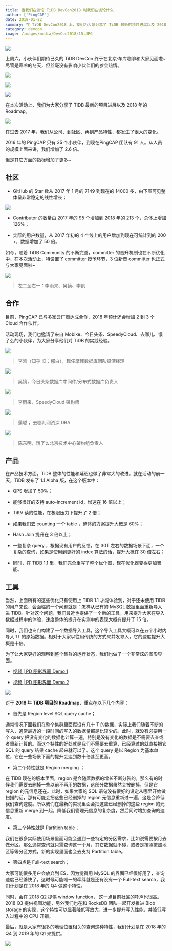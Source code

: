 ```yaml
---
title: 当我们在谈论 TiDB DevCon2018 时我们在谈论什么
author: ['PingCAP']
date: 2018-01-22
summary: 在 TiDB DevCon2018 上，我们为大家分享了 TiDB 最新的项目进展以及 2018 年的 Roadmap。
category: devcon
image: /images/media/DevCon2018/15.JPG
---
```


![](media/DevCon2018/1.jpeg)

上周六，小伙伴们期待已久的 TiDB DevCon 终于在北京·车库咖啡和大家见面啦~尽管是寒冷的冬天，但丝毫没有影响小伙伴们的参会热情。

![](media/DevCon2018/2.jpeg)

![](media/DevCon2018/3.jpeg)

![](media/DevCon2018/4.jpeg)

在本次活动上，我们为大家分享了 TiDB 最新的项目进展以及 2018 年的 Roadmap。

![](media/DevCon2018/5.jpeg)

在过去 2017 年，我们从公司、到社区、再到产品特性，都发生了很大的变化。

2016 年的 PingCAP 只有 35 个小伙伴，到现在PingCAP 团队有 91 人。从人员的规模上面来讲，我们增加了 2.6 倍。

但是其它方面的指标增加了更多~

## 社区

- GitHub 的 Star 数从 2017 年 1 月的 7149 到现在的 14000 多，由下图可见整体呈非常稳定的线性增长；

![](media/DevCon2018/6.jpeg)

- Contributor 的数量由 2017 年的 95 个增加到 2018 年的 213 个，总体上增加 126%；

- 实际的用户数量，从 2017 年初的 4 个线上的用户增加到现在可统计到的 200 +，数据增加了 50 倍。

如今，随着 TiDB Community 的不断完善，committer 的晋升机制也在不断优化中，在本次活动上，特设置了 committer 授予环节，3 位新晋 committer 也正式与大家见面啦~

![](media/DevCon2018/7.jpeg)
>左二至右一：李雨来、吴镝、李凯

## 合作

目前，PingCAP 已与多家云厂商达成合作，2018 年预计还会增加 2 到 3 个 Cloud 合作伙伴。

活动现场，我们也邀请了来自 Mobike、今日头条、SpeedyCloud、去哪儿、饿了么的小伙伴，为大家分享他们对 TiDB 的实践经验。

![](media/DevCon2018/8.jpeg)
>李凯（知乎 ID：郁白），现任摩拜数据库团队资深经理

![](media/DevCon2018/9.jpeg)
>吴镝，今日头条数据库中间件/分布式数据库负责人

![](media/DevCon2018/10.jpeg)
>李雨来，SpeedyCloud 架构师

![](media/DevCon2018/11.jpeg)
>蒲聪 ，去哪儿网资深 DBA

![](media/DevCon2018/12.jpeg)
>陈东明，饿了么北京技术中心架构组负责人

## 产品

在产品技术方面，TiDB 整体的性能和延迟也做了非常大的改进。就在活动的前一天，TiDB 发布了 1.1 Alpha 版，在这个版本中：

- QPS 增加了 50%；

- 能够很好的支持 auto-increment id，增速在 16 倍以上；

- TiKV  读的性能，在极限压力下提升了 2 倍；

- 如果我们去 counting 一个 table ，整体的方案提升大概是 60%；

- Hash Join 提升在 3 倍以上；

- 一些复杂 query ，根据现有用户的反馈，在 30T 左右的数据场景下面，一个复杂的查询，如果是使用到更好的 index 算法的话，提升大概在 30 倍左右；

- 同时，在 TiDB 1.1 里，我们完全重写了整个优化器，现在优化器变得更加智能。

## 工具

当然，上面所有的这些优化只有使用上 TiDB 1.1 才能体验到，对于还未使用 TiDB 的用户来说，会面临的一个问题就是：怎样从已有的 MySQL 数据里面重新导入进 TiDB。针对这个问题，我们最近也提供了一个新的工具，用来提升大家在导入数据过程中的体验，速度整体的提升在实测中的表现大概有提升了 15 倍。

同时，我们也专门构建了一个数据导入工具，这个导入工具大概可以在五个小时内导入 1T 的原始数据。相对于大家以往用传统的方式来并发导入，它的速度提升大概是十倍。

为了让大家更好的观察到整个集群的运行状态，我们也做了一个非常炫的图形界面。

- [视频 | PD 图形界面 Demo 1](https://v.qq.com/x/page/d0536vetmqo.html)

- [视频 | PD 图形界面 Demo 2](https://v.qq.com/x/page/j0536ndb5np.html)

![](media/DevCon2018/13.jpeg)

对于 **2018 年 TiDB 项目的 Roadmap**，重点在以下几个内容：

- 首先是  Region level SQL query cache；

通常情况下面我们在整个集群里面假设有几十 T 的数据，实际上我们随着不断的写入，通常最近的一段时间的写入的数据量都是比较少的。此时，就没有必要用一个 query 把没有变化的数据也计算一遍，特别是没有变化的数据是不需要去查或者重新计算的。而这个特性的好处就是我们不需要去重算，已经算过的就直接把它 SQL 的 query 结果 cache 起来就可以了。这个 query 是以 Region 为基本单位，它在一些场景下面的提升会达到数十倍甚至更高。

- 第二个特性就是 Region merging ；

在 TiDB 现在的版本里面，region 是会随着数据的增长不断分裂的，那么有的时候我们需要去删掉一些以前不再用的数据，这部分数据虽然会被删掉，但是它 region 的元信息还在。此时，如果大家的 SQL 语句没有很好的设定从哪里开始做扫描的话，那有可能会把这些已经删掉的 region  元信息重新过一遍，这是会降低我们查询速度。所以我们在最新的实现里面会把这些已经删掉的这些 region 的元信息重新 merge 到一起，降低我们管理元信息的复杂度，然后同时增加查询的速度。

- 第三个特性就是 Partition table；

我们在很多实际使用场景里面可能会遇到一些特定的分区需求，比如说需要按月去做分区，那么通常查询就只需查询这一个月，其它数据就不碰，或者是按照按照地区等等分区方式，新的实现里面也会去支持 Partition table。

- 第四点是 Full-text search；

大家可能很多用户会放弃到 ES，因为觉得用 MySQL 的界面已经很好用了，查询速度已经够快了，这时候可能唯一的牵绊就是还有没有一个 Full-text search，我们计划是在 2018 年的 Q4 做这个特性。

同时，会在 2018 Q2 提供 window function， 这一点目前社区的呼声也很高。2018 Q3 提供视图功能，另外我们也在和 RocksDB 团队一起开发推进 Blob storage 的实现，这个特性可以显著降低写放大，进一步提升写入性能，并降低写入过程中的 CPU 开销。

最后，就是大家有很多的地理位置相关的查询这种特性，我们计划是在 2018 年的 Q4 到 2019 年的 Q1 来提供。

![](media/DevCon2018/14.jpeg)
